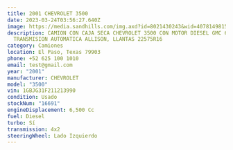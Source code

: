 ```yaml
---
title: 2001 CHEVROLET 3500
date: 2023-03-24T03:56:27.640Z
image: https://media.sandhills.com/img.axd?id=8021430243&wid=4078149815&rwl=False&p=&ext=&w=614&h=460&t=&lp=&c=True&wt=False&sz=Max&rt=0&checksum=JQ2BzpCznjjlhGoJzM0aucX1bfeU4WjZ8irrp3vdkvY%3d
description: CAMION CON CAJA SECA CHEVROLET 3500 CON MOTOR DIESEL GMC 6.5,
  TRANSMISION AUTOMATICA ALLISON, LLANTAS 22575R16
category: Camiones
location: El Paso, Texas 79903
phone: +52 625 100 1010
email: test@gmail.com
year: "2001"
manufacturer: CHEVROLET
model: "3500"
vin: 1GBJG31F211213990
condition: Usado
stockNum: "16691"
engineDisplacement: 6,500 Cc
fuel: Diesel
turbo: Sí
transmission: 4x2
steeringWheel: Lado Izquierdo
---
```

